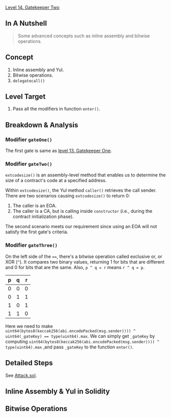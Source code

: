 [Level 14. Gatekeeper Two](https://ethernaut.openzeppelin.com/level/0x0C791D1923c738AC8c4ACFD0A60382eE5FF08a23)

## In A Nutshell

> Some advanced concepts such as inline assembly and bitwise operations.

## Concept

1. Inline assembly and Yul.
2. Bitwise operations.
3. `delegatecall()`

## Level Target

1. Pass all the modifiers in function `enter()`.

## Breakdown & Analysis

### Modifier `gateOne()`
The first gate is same as [level 13. Gatekeeper One](https://github.com/timou0911/Ethernaut_Writeup/blob/main/13.%20Gatekeeper%20One%20%E2%98%85%E2%98%85%E2%98%85%E2%98%85%E2%98%86/README.md#modifier-gateone).

### Modifier `gateTwo()`
`extcodesize()` is an assembly-level method that enables us to determine the size of a contract's code at a specified address.

Within `extcodesize()`, the Yul method `caller()` retrieves the call sender. There are two scenarios causing `extcodesize()` to return 0:

1. The caller is an EOA.
2. The caller is a CA, but is calling inside `constructor` (i.e., during the contract initialization phase).

The second scenario meets our requirement since using an EOA will not satisfy the first gate's criteria.

### Modifier `gateThree()`
On the left side of the `==`, there's a bitwise operation called exclusive or, or XOR (`^`). It compares two binary values, returning 1 for bits that are different and 0 for bits that are the same. Also, `p ^ q = r` means `r ^ q = p`.

| p | q | r |
| - | - | - |
| 0 | 0 | 0 |
| 0 | 1 | 1 |
| 1 | 0 | 1 |
| 1 | 1 | 0 |

Here we need to make `uint64(bytes8(keccak256(abi.encodePacked(msg.sender)))) ^ uint64(_gateKey) == type(uint64).max`. We can simply get `_gateKey` by computing `uint64(bytes8(keccak256(abi.encodePacked(msg.sender)))) ^ type(uint64).max` ,and pass `_gateKey` to the function `enter()`.


## Detailed Steps

See [Attack.sol](https://github.com/timou0911/Ethernaut_Writeup/blob/main/14.%20Gatekeeper%20Two%20%E2%98%85%E2%98%85%E2%98%85%E2%98%86%E2%98%86/Attack.sol).

## Inline Assembly & Yul in Solidity



## Bitwise Operations

